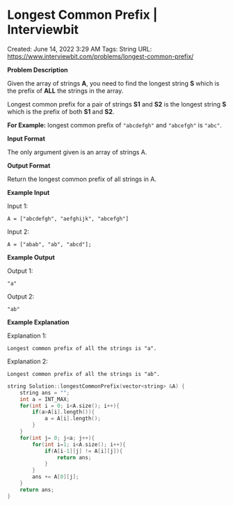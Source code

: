 # Longest Common Prefix | Interviewbit

Created: June 14, 2022 3:29 AM
Tags: String
URL: https://www.interviewbit.com/problems/longest-common-prefix/

**Problem Description**

Given the array of strings **A**, you need to find the longest string **S** which is the prefix of **ALL** the strings in the array.

Longest common prefix for a pair of strings **S1** and **S2** is the longest string **S** which is the prefix of both **S1** and **S2**.

**For Example:** longest common prefix of `"abcdefgh"` and `"abcefgh"` is `"abc"`.

**Input Format**

The only argument given is an array of strings A.

**Output Format**

Return the longest common prefix of all strings in A.

**Example Input**

Input 1:

```
A = ["abcdefgh", "aefghijk", "abcefgh"]
```

Input 2:

```
A = ["abab", "ab", "abcd"];
```

**Example Output**

Output 1:

```
"a"
```

Output 2:

```
"ab"
```

**Example Explanation**

Explanation 1:

```
Longest common prefix of all the strings is "a".
```

Explanation 2:

```
Longest common prefix of all the strings is "ab".
```

```cpp
string Solution::longestCommonPrefix(vector<string> &A) {
    string ans = "";
    int a = INT_MAX;
    for(int i = 0; i<A.size(); i++){
        if(a>A[i].length()){
            a = A[i].length();
        }
    }
    for(int j= 0; j<a; j++){
        for(int i=1; i<A.size(); i++){
            if(A[i-1][j] != A[i][j]){
                return ans;
            }
        }
        ans += A[0][j];
    }
    return ans;
}
```